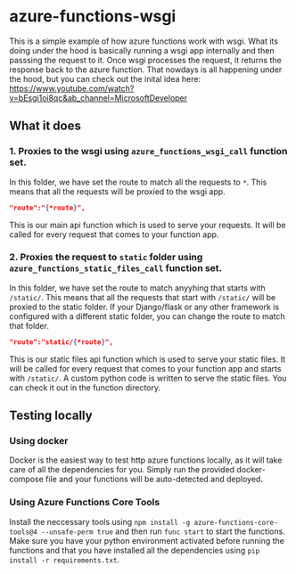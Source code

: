 # azure-functions-wsgi

This is a simple example of how azure functions work with wsgi. What its doing under the hood is basically running a wsgi app internally and then passsing the request to it. Once wsgi processes the request, it returns the response back to the azure function. That nowdays is all happening under the hood, but you can check out the inital idea here: https://www.youtube.com/watch?v=bEsgi1oi8qc&ab_channel=MicrosoftDeveloper

## What it does

### 1. Proxies to the wsgi using `azure_functions_wsgi_call` function set.

In this folder, we have set the route to match all the requests to `*`. This means that all the requests will be proxied to the wsgi app.

```json
"route":"{*route}",
```

This is our main api function which is used to serve your requests. It will be called for every request that comes to your function app.

### 2. Proxies the request to `static` folder using `azure_functions_static_files_call` function set.

In this folder, we have set the route to match anyyhing that starts with `/static/`. This means that all the requests that start with `/static/` will be proxied to the static folder. If your Django/flask or any other framework is configured with a different static folder, you can change the route to match that folder.

```json
"route":"static/{*route}",
```

This is our static files api function which is used to serve your static files. It will be called for every request that comes to your function app and starts with `/static/`. A custom python code is written to serve the static files. You can check it out in the function directory.

## Testing locally

### Using docker

Docker is the easiest way to test http azure functions locally, as it will take care of all the dependencies for you.
Simply run the provided docker-compose file and your functions will be auto-detected and deployed.

### Using Azure Functions Core Tools

Install the neccessary tools using `npm install -g azure-functions-core-tools@4 --unsafe-perm true` and then run `func start` to start the functions.
Make sure you have your python environment activated before running the functions and that you have installed all the dependencies using `pip install -r requirements.txt`.
